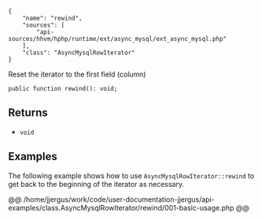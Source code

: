 ``` yamlmeta
{
    "name": "rewind",
    "sources": [
        "api-sources/hhvm/hphp/runtime/ext/async_mysql/ext_async_mysql.php"
    ],
    "class": "AsyncMysqlRowIterator"
}
```




Reset the iterator to the first field (column)




``` Hack
public function rewind(): void;
```




## Returns




+ ` void `




## Examples




The following example shows how to use ` AsyncMysqlRowIterator::rewind ` to get back to the beginning of the iterator as necessary.







@@ /home/jjergus/work/code/user-documentation-jjergus/api-examples/class.AsyncMysqlRowIterator/rewind/001-basic-usage.php @@
<!-- HHAPIDOC -->
